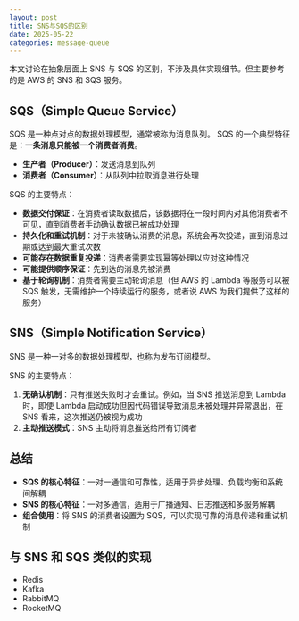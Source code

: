 ```yaml
---
layout: post
title: SNS与SQS的区别
date: 2025-05-22
categories: message-queue
---
```


本文讨论在抽象层面上 SNS 与 SQS 的区别，不涉及具体实现细节。但主要参考的是 AWS 的 SNS 和 SQS 服务。

## SQS（Simple Queue Service）

SQS 是一种点对点的数据处理模型，通常被称为消息队列。
SQS 的一个典型特征是：**一条消息只能被一个消费者消费**。

- **生产者（Producer）**：发送消息到队列
- **消费者（Consumer）**：从队列中拉取消息进行处理

SQS 的主要特点：

- **数据交付保证**：在消费者读取数据后，该数据将在一段时间内对其他消费者不可见，直到消费者手动确认数据已被成功处理
- **持久化和重试机制**：对于未被确认消费的消息，系统会再次投递，直到消息过期或达到最大重试次数
- **可能存在数据重复投递**：消费者需要实现幂等处理以应对这种情况
- **可能提供顺序保证**：先到达的消息先被消费
- **基于轮询机制**：消费者需要主动轮询消息（但 AWS 的 Lambda 等服务可以被 SQS 触发，无需维护一个持续运行的服务，或者说 AWS 为我们提供了这样的服务）

## SNS（Simple Notification Service）

SNS 是一种一对多的数据处理模型，也称为发布订阅模型。

SNS 的主要特点：

1. **无确认机制**：只有推送失败时才会重试。例如，当 SNS 推送消息到 Lambda 时，即使 Lambda 启动成功但因代码错误导致消息未被处理并异常退出，在 SNS 看来，这次推送仍被视为成功
2. **主动推送模式**：SNS 主动将消息推送给所有订阅者

## 总结

- **SQS 的核心特征**：一对一通信和可靠性，适用于异步处理、负载均衡和系统间解耦
- **SNS 的核心特征**：一对多通信，适用于广播通知、日志推送和多服务解耦
- **组合使用**：将 SNS 的消费者设置为 SQS，可以实现可靠的消息传递和重试机制

## 与 SNS 和 SQS 类似的实现

- Redis
- Kafka
- RabbitMQ
- RocketMQ
